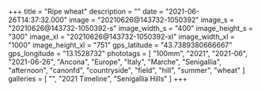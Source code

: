 +++
title = "Ripe wheat"
description = ""
date = "2021-06-26T14:37:32.000"
image = "20210626@143732-1050392"
image_s = "20210626@143732-1050392-s"
image_width_s = "400"
image_height_s = "300"
image_xl = "20210626@143732-1050392-xl"
image_width_xl = "1000"
image_height_xl = "751"
gps_latitude = "43.7389380666667"
gps_longitude = "13.1528732"
phototags = [ "100mm", "2021", "2021-06", "2021-06-26", "Ancona", "Europe", "Italy", "Marche", "Senigallia", "afternoon", "canonfd", "countryside", "field", "hill", "summer", "wheat" ]
galleries = [ "", "2021 Timeline", "Senigallia Hills" ]
+++
